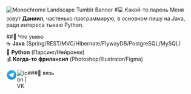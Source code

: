 ![Monochrome Landscape Tumblr Banner](https://user-images.githubusercontent.com/46974529/166310227-1e051166-589e-4854-bedd-b9b016297c28.png)
#💻 Какой-то парень
Меня зовут **Даниил**, частенько программирую, в основном пишу на Java, ради интереса тыкаю Python.

##💪 Что умею <br/>
☕ **Java** (Spring/REST/MVC/Hibernate/FlywayDB/PostgreSQL/MySQL)<br/>
🐍 **Python** (Парсинг/Нейронки)<br/>
💰 **Когда-то фрилансил** (Photoshop/Illustrator/Figma)<br/>

###🤙 вязь
<a href="https://t.me/her0ku"><img align="left" src="https://github.com/her0ku/bio/blob/main/upload/800px-Telegram_Messenger.png" alt="icon | Telegram" width="28px"/>
<a href="https://vk.com/her0ku"><img align="left" src="https://github.com/her0ku/her0ku/blob/main/upload/VK.com-logo.svg.png" alt="icon | VK" width="28px"/>

